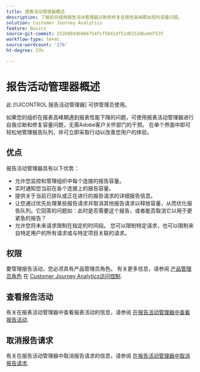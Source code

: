 ```yaml
---
title: 报表活动管理器概述
description: 了解如何使用报告活动管理器诊断和修复在报告高峰期出现的容量问题。
solution: Customer Journey Analytics
feature: Basics
source-git-commit: 252b9849b904754fcf5841df51d01510ba9df53f
workflow-type: tm+mt
source-wordcount: '276'
ht-degree: 23%

---
```


# 报告活动管理器概述

此 [!UICONTROL 报告活动管理器] 可供管理员使用。

如果您的组织在报表高峰期遇到报表性能下降的问题，可使用报表活动管理器进行自我诊断和修复容量问题，无需Adobe客户关怀部门的干预。 在单个界面中即可轻松地管理报告队列，并可立即采取行动以改善您用户的体验。

## 优点

报告活动管理器具有以下优势：

* 允许您监控和管理组织中每个连接的报告容量。
* 实时通知您当前在各个连接上的报告容量。
* 提供关于当前已排队或正在进行的报告请求的详细报告信息。
* 让您通过优先处理某些报告请求并取消其他报告请求以释放容量，从而优化报告队列。它回答的问题如：此时是否需要这个报告，或者能否取消它以用于更紧急的报告？
* 允许您将未来请求限制在指定的时间段。 您可以限制特定请求，也可以限制来自特定用户的所有请求或与特定项目关联的请求。

## 权限

<!-- update for CJA -->

要管理报告活动，您必须具有产品管理员角色。 有关更多信息，请参阅 [产品管理员角色](/help/admin/cja-access-control.md#product-admin-role) 在 [Customer Journey Analytics访问控制](/help/admin/cja-access-control.md).

## 查看报告活动

有关在报表活动管理器中查看报表活动的信息，请参阅 [在报告活动管理器中查看报告活动](/help/reporting-activity-manager/reporting-activity.md).

## 取消报告请求

有关在报告活动管理器中取消报告请求的信息，请参阅 [在报告活动管理器中取消报告请求](/help/reporting-activity-manager/reporting-activity-cancel-requests.md).

